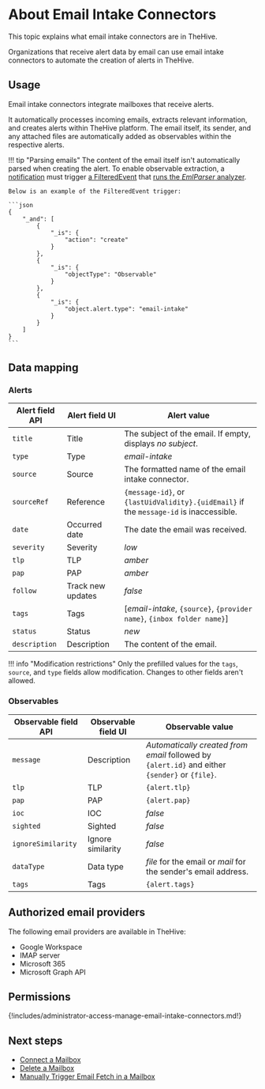 # About Email Intake Connectors

<!-- md:license Gold --> <!-- md:license Platinum -->

This topic explains what email intake connectors are in TheHive.

Organizations that receive alert data by email can use email intake connectors to automate the creation of alerts in TheHive.

## Usage

Email intake connectors integrate mailboxes that receive alerts. 

It automatically processes incoming emails, extracts relevant information, and creates alerts within TheHive platform. The email itself, its sender, and any attached files are automatically added as observables within the respective alerts.

!!! tip "Parsing emails"
    The content of the email itself isn't automatically parsed when creating the alert. To enable observable extraction, a [notification](../../user-guides/organization/configure-organization/manage-notifications/create-a-notification.md) must trigger [a FilteredEvent](../../user-guides/organization/configure-organization/manage-notifications/write-filtered-event-trigger.md) that [runs the *EmlParser* analyzer](../../user-guides/organization/configure-organization/manage-notifications/notifiers/analyzers.md).

    Below is an example of the FilteredEvent trigger:

    ```json
    {
        "_and": [
            {
                "_is": {
                    "action": "create"
                }
            },
            {
                "_is": {
                    "objectType": "Observable"
                }
            },
            {
                "_is": {
                    "object.alert.type": "email-intake"
                }
            }
        ]
    }
    ```

## Data mapping

### Alerts

| Alert field API | Alert field UI | Alert value |
|---|---|---|
| `title` | Title | The subject of the email. If empty, displays *no subject*. |
| `type` | Type | *email-intake* |
| `source` | Source | The formatted name of the email intake connector. |
| `sourceRef` | Reference | `{message-id}`, or `{lastUidValidity}.{uidEmail}` if the `message-id` is inaccessible. |
| `date` | Occurred date | The date the email was received. |
| `severity` | Severity | *low* |
| `tlp` | TLP | *amber* |
| `pap` | PAP | *amber* |
| `follow` | Track new updates | *false* |
| `tags` | Tags | [*email-intake*, `{source}`, `{provider name}`, `{inbox folder name}`] |
| `status` | Status | *new* | 
| `description` | Description | The content of the email. |

!!! info "Modification restrictions"
    Only the prefilled values for the `tags`, `source`, and `type` fields allow modification. Changes to other fields aren't allowed.

### Observables

| Observable field API | Observable field UI | Observable value |
|---|---|---|
| `message` | Description | *Automatically created from email* followed by `{alert.id}` and either `{sender}` or `{file}`. |
| `tlp` | TLP | `{alert.tlp}` |
| `pap` | PAP | `{alert.pap}` |
| `ioc` | IOC | *false* |   
| `sighted` | Sighted | *false* | 
| `ignoreSimilarity` | Ignore similarity | *false* | 
| `dataType` | Data type | *file* for the email or *mail* for the sender's email address. |
| `tags` | Tags | `{alert.tags}` |

## Authorized email providers

The following email providers are available in TheHive:

* Google Workspace
* IMAP server
* Microsoft 365
* <!-- md:version 5.5 --> Microsoft Graph API

## Permissions

{!includes/administrator-access-manage-email-intake-connectors.md!}

<h2>Next steps</h2>

* [Connect a Mailbox](connect-a-mailbox.md)
* [Delete a Mailbox](delete-a-mailbox-connection.md)
* [Manually Trigger Email Fetch in a Mailbox](fetch-emails.md)